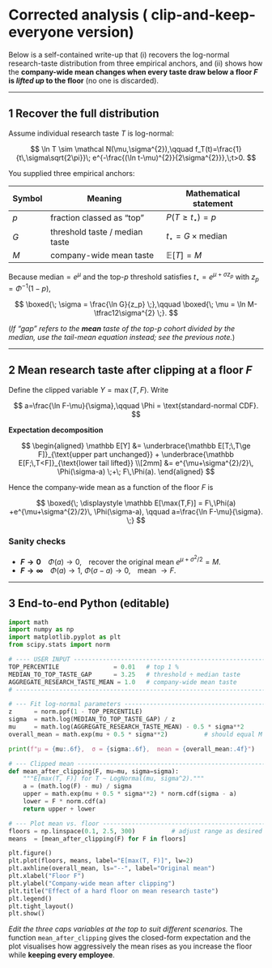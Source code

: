 # Corrected analysis ( **clip-and-keep-everyone** version)

Below is a self-contained write-up that (i) recovers the log-normal research-taste distribution from three empirical anchors, and (ii) shows how the **company-wide mean changes when every taste draw below a floor $F$ is *lifted up* to the floor** (no one is discarded).

---

## 1  Recover the full distribution

Assume individual research taste $T$ is log-normal:

$$
\ln T \sim \mathcal N(\mu,\sigma^{2}),\qquad
f_T(t)=\frac{1}{t\,\sigma\sqrt{2\pi}}\;
        e^{-\frac{(\ln t-\mu)^{2}}{2\sigma^{2}}},\;t>0.
$$

You supplied three empirical anchors:

| Symbol | Meaning                        | Mathematical statement             |
| ------ | ------------------------------ | ---------------------------------- |
| $p$    | fraction classed as “top”      | $P(T\ge t_\star)=p$                |
| $G$    | threshold taste / median taste | $t_\star = G\times\mathrm{median}$ |
| $M$    | company-wide mean taste        | $\mathbb E[T]=M$                   |

Because $\mathrm{median}=e^{\mu}$ and the top-$p$ threshold satisfies $t_\star = e^{\mu+\sigma z_p}$ with $z_p=\Phi^{-1}(1-p)$,

$$
\boxed{\;
\sigma = \frac{\ln G}{z_p}
\;},\qquad
\boxed{\;
\mu   = \ln M-\tfrac12\sigma^{2}
\;}.
$$

(*If “gap” refers to the **mean** taste of the top-$p$ cohort divided by the median, use the tail-mean equation instead; see the previous note.*)

---

## 2  Mean research taste after **clipping** at a floor $F$

Define the clipped variable $Y=\max(T,F)$.  Write

$$
a=\frac{\ln F-\mu}{\sigma},\qquad
\Phi = \text{standard-normal CDF}.
$$

**Expectation decomposition**

$$
\begin{aligned}
\mathbb E[Y]
  &= \underbrace{\mathbb E[T;\,T\ge F]}_{\text{upper part unchanged}}
     + \underbrace{\mathbb E[F;\,T<F]}_{\text{lower tail lifted}} \\[2mm]
  &= e^{\mu+\sigma^{2}/2}\,
     \Phi(\sigma-a)
     \;+\; F\,\Phi(a).
\end{aligned}
$$

Hence the company-wide mean as a function of the floor $F$ is

$$
\boxed{\;
\displaystyle
\mathbb E[\max(T,F)]
  = F\,\Phi(a)
    +e^{\mu+\sigma^{2}/2}\,
     \Phi(\sigma-a),
\qquad
a=\frac{\ln F-\mu}{\sigma}.
\;}
$$

### Sanity checks

* **$F\to0$** $\Phi(a)\to0$, recover the original mean $e^{\mu+\sigma^{2}/2}=M$.
* **$F\to\infty$** $\Phi(a)\to1$, $\Phi(\sigma-a)\to0$, mean $\to F$.

---

## 3  End-to-end Python (editable)

```python
import math
import numpy as np
import matplotlib.pyplot as plt
from scipy.stats import norm

# ---- USER INPUT -------------------------------------------------------
TOP_PERCENTILE               = 0.01   # top 1 %
MEDIAN_TO_TOP_TASTE_GAP      = 3.25   # threshold ÷ median taste
AGGREGATE_RESEARCH_TASTE_MEAN = 1.0   # company-wide mean taste
# -----------------------------------------------------------------------

# --- Fit log-normal parameters ----------------------------------------
z      = norm.ppf(1 - TOP_PERCENTILE)
sigma  = math.log(MEDIAN_TO_TOP_TASTE_GAP) / z
mu     = math.log(AGGREGATE_RESEARCH_TASTE_MEAN) - 0.5 * sigma**2
overall_mean = math.exp(mu + 0.5 * sigma**2)          # should equal M

print(f"μ = {mu:.6f},  σ = {sigma:.6f},  mean = {overall_mean:.4f}")

# --- Clipped mean ------------------------------------------------------
def mean_after_clipping(F, mu=mu, sigma=sigma):
    """E[max(T, F)] for T ~ LogNormal(mu, sigma^2)."""
    a = (math.log(F) - mu) / sigma
    upper = math.exp(mu + 0.5 * sigma**2) * norm.cdf(sigma - a)
    lower = F * norm.cdf(a)
    return upper + lower

# --- Plot mean vs. floor ----------------------------------------------
floors = np.linspace(0.1, 2.5, 300)          # adjust range as desired
means  = [mean_after_clipping(F) for F in floors]

plt.figure()
plt.plot(floors, means, label="E[max(T, F)]", lw=2)
plt.axhline(overall_mean, ls="--", label="Original mean")
plt.xlabel("Floor F")
plt.ylabel("Company-wide mean after clipping")
plt.title("Effect of a hard floor on mean research taste")
plt.legend()
plt.tight_layout()
plt.show()
```

*Edit the three caps variables at the top to suit different scenarios.*
The function `mean_after_clipping` gives the closed-form expectation
and the plot visualises how aggressively the mean rises as you increase the floor while **keeping every employee**.
